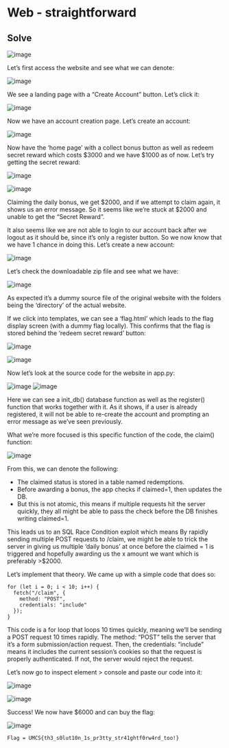 # Web - straightforward
## Solve
![image](https://github.com/user-attachments/assets/5dc306b7-4a6f-4480-b78d-2847da0dfb3c)

Let’s first access the website and see what we can denote: 

![image](https://github.com/user-attachments/assets/df174681-9bf3-42b2-841c-d6b5cd26b40f)

We see a landing page with a “Create Account” button. Let’s click it: 

![image](https://github.com/user-attachments/assets/421c3877-6071-4d44-bb26-77c029149c32)

Now we have an account creation page. Let’s create an account: 

![image](https://github.com/user-attachments/assets/11cf4f82-6dea-453f-ab3d-347630bb0df3)

Now have the ‘home page’ with a collect bonus button as well as redeem secret reward which costs $3000 and we have $1000 as of now. Let’s try getting the secret reward: 

![image](https://github.com/user-attachments/assets/29129b9c-ec83-4581-a969-88a7d88f8376)

![image](https://github.com/user-attachments/assets/3d84a6e7-910e-457d-936c-be6ed9e368e0)

Claiming the daily bonus, we get $2000, and if we attempt to claim again, it shows us an error message. So it seems like we’re stuck at $2000 and unable to get the “Secret Reward”. 

It also seems like we are not able to login to our account back after we logout as it should be, since it’s only a register button. So we now know that we have 1 chance in doing this. Let’s create a new account: 

![image](https://github.com/user-attachments/assets/2e88de8e-1922-4bb1-8075-abfb80219b4c)

Let’s check the downloadable zip file and see what we have: 

![image](https://github.com/user-attachments/assets/877407f6-0bea-46c5-b96b-40bb1a8e44f7)

As expected it’s a dummy source file of the original website with the folders being the ‘directory’ of the actual website. 

If we click into templates, we can see a ‘flag.html’ which leads to the flag display screen (with a dummy flag locally). This confirms that the flag is stored behind the ‘redeem secret reward’ button: 

![image](https://github.com/user-attachments/assets/35973b12-d6a7-449e-9d9b-643d3b090945)

![image](https://github.com/user-attachments/assets/1e5f2608-0021-4113-ac19-d77f0e14923d)

Now let’s look at the source code for the website in app.py: 

![image](https://github.com/user-attachments/assets/8116da0a-b849-4bc8-845c-82ac073f35a2)
![image](https://github.com/user-attachments/assets/9467055c-7300-4ec5-be59-d44ee48395a3)

Here we can see a init_db() database function as well as the register() function that works together with it. As it shows, if a user is already registered, it will not be able to re-create the account and prompting an error message as we’ve seen previously. 

What we’re more focused is this specific function of the code, the claim() function: 

![image](https://github.com/user-attachments/assets/9c04b156-2d03-41d0-9ee4-dfcff80b49dc)

From this, we can denote the following: 
- The claimed status is stored in a table named redemptions. 
- Before awarding a bonus, the app checks if claimed=1, then updates the DB. 
- But this is not atomic, this means if multiple requests hit the server quickly, they all might be able to pass the check before the DB finishes writing claimed=1. 

This leads us to an SQL Race Condition exploit which means By rapidly sending multiple POST requests to /claim, we might be able to trick the server in giving us multiple ‘daily bonus’ at once before the claimed = 1 is triggered and hopefully awarding us the x amount we want which is preferably >$2000. 

Let’s implement that theory. We came up with a simple code that does so: 
```
for (let i = 0; i < 10; i++) { 
  fetch("/claim", { 
    method: "POST", 
    credentials: "include" 
  }); 
} 
```

This code is a for loop that loops 10 times quickly, meaning we’ll be sending a POST request 10 times rapidly. The method: “POST” tells the server that it’s a form submission/action request. Then, the credentials: “include” means it includes the current session’s cookies so that the request is properly authenticated. If not, the server would reject the request. 

Let’s now go to inspect element > console and paste our code into it: 

![image](https://github.com/user-attachments/assets/082757be-f0d6-4d28-b519-dcc8a11047f0)

![image](https://github.com/user-attachments/assets/954c8ecd-a302-4841-a07c-7b31e593b591)

Success! We now have $6000 and can buy the flag: 

![image](https://github.com/user-attachments/assets/bd3207be-038b-47b7-98b6-3c1ad8383681)
```
Flag = UMCS{th3_s0lut10n_1s_pr3tty_str41ghtf0rw4rd_too!}
```
